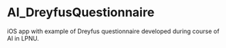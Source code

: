 # AI_DreyfusQuestionnaire
iOS app with example of Dreyfus questionnaire developed during course of AI in LPNU.
